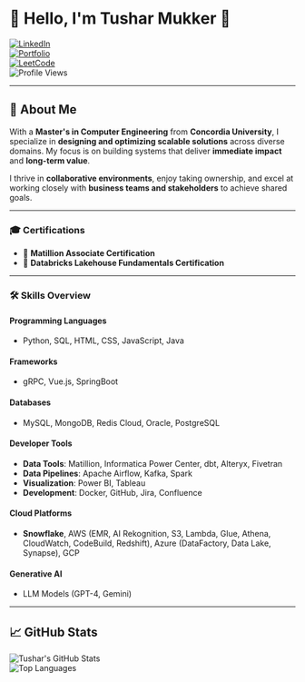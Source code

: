 # 👋 **Hello, I'm Tushar Mukker** 🚀  

[![LinkedIn](https://img.shields.io/badge/LinkedIn-Connect-blue?style=for-the-badge&logo=linkedin)](https://www.linkedin.com/in/tushar-mukker-a08950156/)  
[![Portfolio](https://img.shields.io/badge/Portfolio-Explore-orange?style=for-the-badge&logo=google-chrome)](https://tmukker.github.io/portfolio/)  
[![LeetCode](https://img.shields.io/badge/LeetCode-Practice-yellow?style=for-the-badge&logo=leetcode)](https://leetcode.com/u/tusharmukker/)  
![Profile Views](https://komarev.com/ghpvc/?username=tmukker&style=flat-square&color=blue)

---

## 🌟 **About Me**  

With a **Master's in Computer Engineering** from **Concordia University**, I specialize in **designing and optimizing scalable solutions** across diverse domains. My focus is on building systems that deliver **immediate impact** and **long-term value**.  

I thrive in **collaborative environments**, enjoy taking ownership, and excel at working closely with **business teams and stakeholders** to achieve shared goals.  

---

### 🎓 **Certifications**  
- 📍 **Matillion Associate Certification**  
- 📍 **Databricks Lakehouse Fundamentals Certification**  

---

### 🛠 **Skills Overview**  

#### **Programming Languages**  
- Python, SQL, HTML, CSS, JavaScript, Java  

#### **Frameworks**  
- gRPC, Vue.js, SpringBoot  

#### **Databases**  
- MySQL, MongoDB, Redis Cloud, Oracle, PostgreSQL  

#### **Developer Tools**  
- **Data Tools**: Matillion, Informatica Power Center, dbt, Alteryx, Fivetran  
- **Data Pipelines**: Apache Airflow, Kafka, Spark  
- **Visualization**: Power BI, Tableau  
- **Development**: Docker, GitHub, Jira, Confluence  

#### **Cloud Platforms**  
- **Snowflake**, AWS (EMR, AI Rekognition, S3, Lambda, Glue, Athena, CloudWatch, CodeBuild, Redshift), Azure (DataFactory, Data Lake, Synapse), GCP  

#### **Generative AI**  
- LLM Models (GPT-4, Gemini)  

---

## 📈 **GitHub Stats**  

![Tushar's GitHub Stats](https://github-readme-stats.vercel.app/api?username=tmukker&show_icons=true&theme=radical)  
![Top Languages](https://github-readme-stats.vercel.app/api/top-langs/?username=tmukker&layout=compact&theme=radical)  
